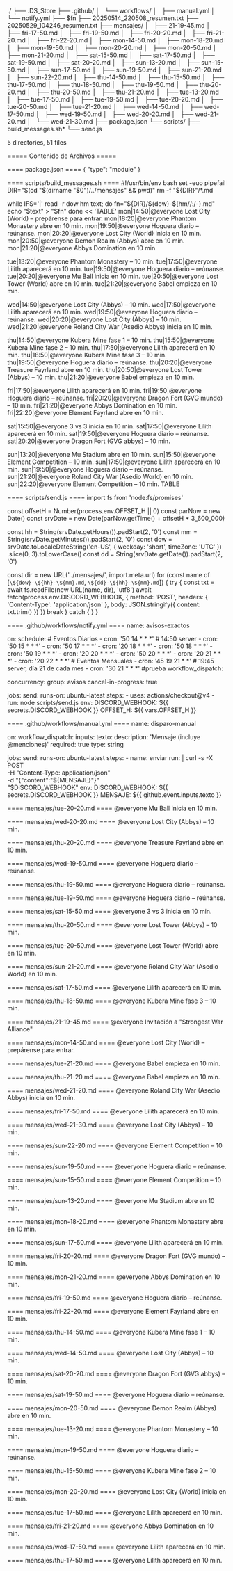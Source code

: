 ./
├── .DS_Store
├── .github/
│   └── workflows/
│       ├── manual.yml
│       └── notify.yml
├── $fn
├── 20250514_220508_resumen.txt
├── 20250529_104246_resumen.txt
├── mensajes/
│   ├── 21-19-45.md
│   ├── fri-17-50.md
│   ├── fri-19-50.md
│   ├── fri-20-20.md
│   ├── fri-21-20.md
│   ├── fri-22-20.md
│   ├── mon-14-50.md
│   ├── mon-18-20.md
│   ├── mon-19-50.md
│   ├── mon-20-20.md
│   ├── mon-20-50.md
│   ├── mon-21-20.md
│   ├── sat-15-50.md
│   ├── sat-17-50.md
│   ├── sat-19-50.md
│   ├── sat-20-20.md
│   ├── sun-13-20.md
│   ├── sun-15-50.md
│   ├── sun-17-50.md
│   ├── sun-19-50.md
│   ├── sun-21-20.md
│   ├── sun-22-20.md
│   ├── thu-14-50.md
│   ├── thu-15-50.md
│   ├── thu-17-50.md
│   ├── thu-18-50.md
│   ├── thu-19-50.md
│   ├── thu-20-20.md
│   ├── thu-20-50.md
│   ├── thu-21-20.md
│   ├── tue-13-20.md
│   ├── tue-17-50.md
│   ├── tue-19-50.md
│   ├── tue-20-20.md
│   ├── tue-20-50.md
│   ├── tue-21-20.md
│   ├── wed-14-50.md
│   ├── wed-17-50.md
│   ├── wed-19-50.md
│   ├── wed-20-20.md
│   ├── wed-21-20.md
│   └── wed-21-30.md
├── package.json
└── scripts/
    ├── build_messages.sh*
    └── send.js

5 directories, 51 files


===== Contenido de Archivos =====

==== package.json ====
{ "type": "module" }


==== scripts/build_messages.sh ====
#!/usr/bin/env bash
set -euo pipefail
DIR="$(cd "$(dirname "$0")/../mensajes" && pwd)"
rm -f "\${DIR}"/*.md

while IFS='|' read -r dow hm text; do
  fn="\${DIR}/\${dow}-\${hm//:/-}.md"
  echo "\$text" > "\$fn"
done << 'TABLE'
mon|14:50|@everyone Lost City (World) – prepárense para entrar.
mon|18:20|@everyone Phantom Monastery abre en 10 min.
mon|19:50|@everyone Hoguera diario – reúnanse.
mon|20:20|@everyone Lost City (World) inicia en 10 min.
mon|20:50|@everyone Demon Realm (Abbys) abre en 10 min.
mon|21:20|@everyone Abbys Domination en 10 min.

tue|13:20|@everyone Phantom Monastery – 10 min.
tue|17:50|@everyone Lilith aparecerá en 10 min.
tue|19:50|@everyone Hoguera diario – reúnanse.
tue|20:20|@everyone Mu Ball inicia en 10 min.
tue|20:50|@everyone Lost Tower (World) abre en 10 min.
tue|21:20|@everyone Babel empieza en 10 min.

wed|14:50|@everyone Lost City (Abbys) – 10 min.
wed|17:50|@everyone Lilith aparecerá en 10 min.
wed|19:50|@everyone Hoguera diario – reúnanse.
wed|20:20|@everyone Lost City (Abbys) – 10 min.
wed|21:20|@everyone Roland City War (Asedio Abbys) inicia en 10 min.

thu|14:50|@everyone Kubera Mine fase 1 – 10 min.
thu|15:50|@everyone Kubera Mine fase 2 – 10 min.
thu|17:50|@everyone Lilith aparecerá en 10 min.
thu|18:50|@everyone Kubera Mine fase 3 – 10 min.
thu|19:50|@everyone Hoguera diario – reúnanse.
thu|20:20|@everyone Treasure Fayrland abre en 10 min.
thu|20:50|@everyone Lost Tower (Abbys) – 10 min.
thu|21:20|@everyone Babel empieza en 10 min.

fri|17:50|@everyone Lilith aparecerá en 10 min.
fri|19:50|@everyone Hoguera diario – reúnanse.
fri|20:20|@everyone Dragon Fort (GVG mundo) – 10 min.
fri|21:20|@everyone Abbys Domination en 10 min.
fri|22:20|@everyone Element Fayrland abre en 10 min.

sat|15:50|@everyone 3 vs 3 inicia en 10 min.
sat|17:50|@everyone Lilith aparecerá en 10 min.
sat|19:50|@everyone Hoguera diario – reúnanse.
sat|20:20|@everyone Dragon Fort (GVG abbys) – 10 min.

sun|13:20|@everyone Mu Stadium abre en 10 min.
sun|15:50|@everyone Element Competition – 10 min.
sun|17:50|@everyone Lilith aparecerá en 10 min.
sun|19:50|@everyone Hoguera diario – reúnanse.
sun|21:20|@everyone Roland City War (Asedio World) en 10 min.
sun|22:20|@everyone Element Competition – 10 min.
TABLE


==== scripts/send.js ====
import fs from 'node:fs/promises'

const offsetH = Number(process.env.OFFSET_H || 0)
const parNow = new Date()
const srvDate = new Date(parNow.getTime() + offsetH * 3_600_000)

const hh = String(srvDate.getHours()).padStart(2, '0')
const mm = String(srvDate.getMinutes()).padStart(2, '0')
const dow = srvDate.toLocaleDateString('en-US',
    { weekday: 'short', timeZone: 'UTC' })
    .slice(0, 3).toLowerCase()
const dd = String(srvDate.getDate()).padStart(2, '0')

const dir = new URL('../mensajes/', import.meta.url)
for (const name of [`\${dow}-\${hh}-\${mm}.md`, `\${dd}-\${hh}-\${mm}.md`]) {
    try {
        const txt = await fs.readFile(new URL(name, dir), 'utf8')
        await fetch(process.env.DISCORD_WEBHOOK, {
            method: 'POST',
            headers: { 'Content-Type': 'application/json' },
            body: JSON.stringify({ content: txt.trim() })
        })
        break
    } catch { }
}


==== .github/workflows/notify.yml ====
name: avisos-exactos

on:
  schedule:
    # Eventos Diarios
    - cron: '50 14 * * *'   # 14:50 server
    - cron: '50 15 * * *'
    - cron: '50 17 * * *'
    - cron: '20 18 * * *'
    - cron: '50 18 * * *'
    - cron: '50 19 * * *'
    - cron: '20 20 * * *'
    - cron: '50 20 * * *'
    - cron: '20 21 * * *'
    - cron: '20 22 * * *'
    # Eventos Mensuales
    - cron: '45 19 21 * *'   # 19:45 server, día 21 de cada mes
    - cron: '30 21 * * *' #prueba
  workflow_dispatch:

concurrency:
  group: avisos
  cancel-in-progress: true

jobs:
  send:
    runs-on: ubuntu-latest
    steps:
      - uses: actions/checkout@v4
      - run: node scripts/send.js
        env:
          DISCORD_WEBHOOK: ${{ secrets.DISCORD_WEBHOOK }}
          OFFSET_H:        ${{ vars.OFFSET_H }}


==== .github/workflows/manual.yml ====
name: disparo-manual

on:
  workflow_dispatch:
    inputs:
      texto:
        description: 'Mensaje (incluye @menciones)'
        required: true
        type: string

jobs:
  send:
    runs-on: ubuntu-latest
    steps:
      - name: enviar
        run: |
          curl -s -X POST \
               -H "Content-Type: application/json" \
               -d "{\"content\":\"${MENSAJE}\"}" \
               "$DISCORD_WEBHOOK"
        env:
          DISCORD_WEBHOOK: ${{ secrets.DISCORD_WEBHOOK }}
          MENSAJE:         ${{ github.event.inputs.texto }}


==== mensajes/tue-20-20.md ====
@everyone Mu Ball inicia en 10 min.


==== mensajes/wed-20-20.md ====
@everyone Lost City (Abbys) – 10 min.


==== mensajes/thu-20-20.md ====
@everyone Treasure Fayrland abre en 10 min.


==== mensajes/wed-19-50.md ====
@everyone Hoguera diario – reúnanse.


==== mensajes/thu-19-50.md ====
@everyone Hoguera diario – reúnanse.


==== mensajes/tue-19-50.md ====
@everyone Hoguera diario – reúnanse.


==== mensajes/sat-15-50.md ====
@everyone 3 vs 3 inicia en 10 min.


==== mensajes/thu-20-50.md ====
@everyone Lost Tower (Abbys) – 10 min.


==== mensajes/tue-20-50.md ====
@everyone Lost Tower (World) abre en 10 min.


==== mensajes/sun-21-20.md ====
@everyone Roland City War (Asedio World) en 10 min.


==== mensajes/sat-17-50.md ====
@everyone Lilith aparecerá en 10 min.


==== mensajes/thu-18-50.md ====
@everyone Kubera Mine fase 3 – 10 min.


==== mensajes/21-19-45.md ====
@everyone Invitación a "Strongest War Alliance"


==== mensajes/mon-14-50.md ====
@everyone Lost City (World) – prepárense para entrar.


==== mensajes/tue-21-20.md ====
@everyone Babel empieza en 10 min.


==== mensajes/thu-21-20.md ====
@everyone Babel empieza en 10 min.


==== mensajes/wed-21-20.md ====
@everyone Roland City War (Asedio Abbys) inicia en 10 min.


==== mensajes/fri-17-50.md ====
@everyone Lilith aparecerá en 10 min.


==== mensajes/wed-21-30.md ====
@everyone Lost City (Abbys) – 10 min.


==== mensajes/sun-22-20.md ====
@everyone Element Competition – 10 min.


==== mensajes/sun-19-50.md ====
@everyone Hoguera diario – reúnanse.


==== mensajes/sun-15-50.md ====
@everyone Element Competition – 10 min.


==== mensajes/sun-13-20.md ====
@everyone Mu Stadium abre en 10 min.


==== mensajes/mon-18-20.md ====
@everyone Phantom Monastery abre en 10 min.


==== mensajes/sun-17-50.md ====
@everyone Lilith aparecerá en 10 min.


==== mensajes/fri-20-20.md ====
@everyone Dragon Fort (GVG mundo) – 10 min.


==== mensajes/mon-21-20.md ====
@everyone Abbys Domination en 10 min.


==== mensajes/fri-19-50.md ====
@everyone Hoguera diario – reúnanse.


==== mensajes/fri-22-20.md ====
@everyone Element Fayrland abre en 10 min.


==== mensajes/thu-14-50.md ====
@everyone Kubera Mine fase 1 – 10 min.


==== mensajes/wed-14-50.md ====
@everyone Lost City (Abbys) – 10 min.


==== mensajes/sat-20-20.md ====
@everyone Dragon Fort (GVG abbys) – 10 min.


==== mensajes/sat-19-50.md ====
@everyone Hoguera diario – reúnanse.


==== mensajes/mon-20-50.md ====
@everyone Demon Realm (Abbys) abre en 10 min.


==== mensajes/tue-13-20.md ====
@everyone Phantom Monastery – 10 min.


==== mensajes/mon-19-50.md ====
@everyone Hoguera diario – reúnanse.


==== mensajes/thu-15-50.md ====
@everyone Kubera Mine fase 2 – 10 min.


==== mensajes/mon-20-20.md ====
@everyone Lost City (World) inicia en 10 min.


==== mensajes/tue-17-50.md ====
@everyone Lilith aparecerá en 10 min.


==== mensajes/fri-21-20.md ====
@everyone Abbys Domination en 10 min.


==== mensajes/wed-17-50.md ====
@everyone Lilith aparecerá en 10 min.


==== mensajes/thu-17-50.md ====
@everyone Lilith aparecerá en 10 min.


